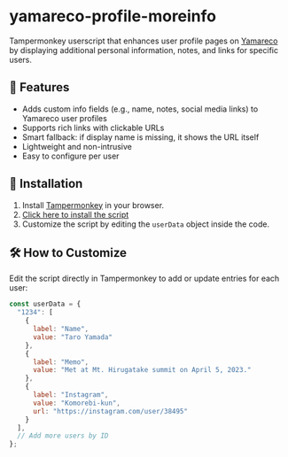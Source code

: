 # yamareco-profile-moreinfo

Tampermonkey userscript that enhances user profile pages on [Yamareco](https://www.yamareco.com/) by displaying additional personal information, notes, and links for specific users.

## 📌 Features

- Adds custom info fields (e.g., name, notes, social media links) to Yamareco user profiles
- Supports rich links with clickable URLs
- Smart fallback: if display name is missing, it shows the URL itself
- Lightweight and non-intrusive
- Easy to configure per user

## 🚀 Installation

1. Install [Tampermonkey](https://www.tampermonkey.net/) in your browser.
2. [Click here to install the script](https://raw.githubusercontent.com/your-username/yamareco-profile-moreinfo/main/yamareco-profile-moreinfo.user.js)
3. Customize the script by editing the `userData` object inside the code.

## 🛠️ How to Customize

Edit the script directly in Tampermonkey to add or update entries for each user:

```js
const userData = {
  "1234": [
    {
      label: "Name",
      value: "Taro Yamada"
    },
    {
      label: "Memo",
      value: "Met at Mt. Hirugatake summit on April 5, 2023."
    },
    {
      label: "Instagram",
      value: "Komorebi-kun",
      url: "https://instagram.com/user/38495"
    }
  ],
  // Add more users by ID
};

